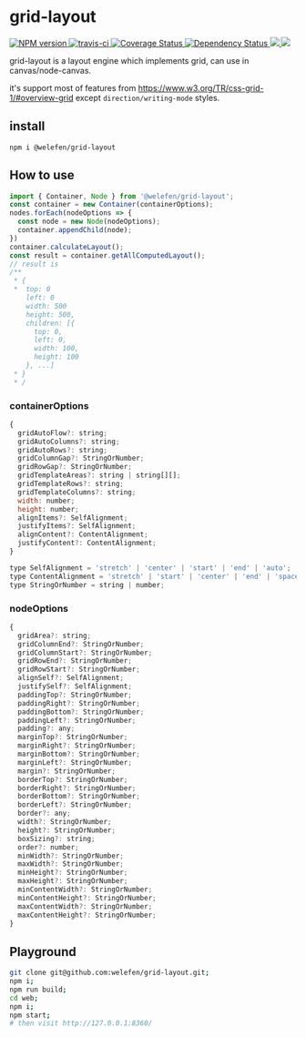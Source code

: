 # grid-layout


<div>
  <a href="http://badge.fury.io/js/@welefen/grid-layout">
    <img src="https://img.shields.io/npm/v/@welefen/grid-layout.svg?style=flat-square" alt="NPM version" />
  </a>
  <a href="https://travis-ci.org/welefen/grid-layout">
    <img src="https://img.shields.io/travis/welefen/grid-layou.svg?style=flat-square" alt="travis-ci" />
  </a>
  <a href="https://coveralls.io/github/welefen/grid-layou">
    <img src="https://img.shields.io/coveralls/welefen/grid-layou.svg?style=flat-square" alt="Coverage Status" />
  </a>
  <a href="https://david-dm.org/welefen/grid-layou">
    <img src="https://img.shields.io/david/welefen/grid-layou.svg?style=flat-square" alt="Dependency Status" />
  </a>
  <a href="http://packagequality.com/#?package=@welefen/grid-layout">
    <img src="http://npm.packagequality.com/shield/@welefen/grid-layout.svg"/>
  </a>
  <a href="https://www.npmjs.com/package/@welefen/grid-layout">
    <img src="https://img.shields.io/npm/dm/@welefen/grid-layout.svg?style=flat-square" />
  </a>
</div>


grid-layout is a layout engine which implements grid, can use in canvas/node-canvas.

it's support most of features from https://www.w3.org/TR/css-grid-1/#overview-grid except `direction/writing-mode` styles.

## install

```
npm i @welefen/grid-layout
```

## How to use

```js
import { Container, Node } from '@welefen/grid-layout';
const container = new Container(containerOptions);
nodes.forEach(nodeOptions => {
  const node = new Node(nodeOptions);
  container.appendChild(node);
})
container.calculateLayout();
const result = container.getAllComputedLayout();
// result is
/**
 * {
 *  top: 0
    left: 0
    width: 500
    height: 500,
    children: [{
      top: 0,
      left: 0,
      width: 100,
      height: 100
    }, ...]
 * }
 * /
```

### containerOptions


```js
{
  gridAutoFlow?: string;
  gridAutoColumns?: string;
  gridAutoRows?: string;
  gridColumnGap?: StringOrNumber;
  gridRowGap?: StringOrNumber;
  gridTemplateAreas?: string | string[][];
  gridTemplateRows?: string;
  gridTemplateColumns?: string;
  width: number;
  height: number;
  alignItems?: SelfAlignment;
  justifyItems?: SelfAlignment;
  alignContent?: ContentAlignment;
  justifyContent?: ContentAlignment;
}
```
```js
type SelfAlignment = 'stretch' | 'center' | 'start' | 'end' | 'auto';
type ContentAlignment = 'stretch' | 'start' | 'center' | 'end' | 'space-between' | 'space-around' | 'space-evenly';
type StringOrNumber = string | number;

```
### nodeOptions

```js
{
  gridArea?: string;
  gridColumnEnd?: StringOrNumber;
  gridColumnStart?: StringOrNumber;
  gridRowEnd?: StringOrNumber;
  gridRowStart?: StringOrNumber;
  alignSelf?: SelfAlignment;
  justifySelf?: SelfAlignment;
  paddingTop?: StringOrNumber;
  paddingRight?: StringOrNumber;
  paddingBottom?: StringOrNumber;
  paddingLeft?: StringOrNumber;
  padding?: any;
  marginTop?: StringOrNumber;
  marginRight?: StringOrNumber;
  marginBottom?: StringOrNumber;
  marginLeft?: StringOrNumber;
  margin?: StringOrNumber;
  borderTop?: StringOrNumber;
  borderRight?: StringOrNumber;
  borderBottom?: StringOrNumber;
  borderLeft?: StringOrNumber;
  border?: any;
  width?: StringOrNumber;
  height?: StringOrNumber;
  boxSizing?: string;
  order?: number;
  minWidth?: StringOrNumber;
  maxWidth?: StringOrNumber;
  minHeight?: StringOrNumber;
  maxHeight?: StringOrNumber;
  minContentWidth?: StringOrNumber;
  minContentHeight?: StringOrNumber;
  maxContentWidth?: StringOrNumber;
  maxContentHeight?: StringOrNumber;
}
```
## Playground

```sh
git clone git@github.com:welefen/grid-layout.git;
npm i;
npm run build;
cd web;
npm i;
npm start;
# then visit http://127.0.0.1:8360/
```